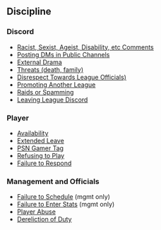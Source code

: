 ## Discipline

### Discord
- [Racist, Sexist, Ageist, Disability, etc Comments](discord.md#prejudiced)
- [Posting DMs in Public Channels](discord.md#post-dms-in-public)
- [External Drama](discord.md#external-drama)
- [Threats (death, family)](discord.md#threats)
- [Disrespect Towards League Officials)](discord.md#disrespect)
- [Promoting Another League](discord.md#promoting-another-league)
- [Raids or Spamming](discord.md#raids-or-spamming)
- [Leaving League Discord](discord.md#leaving-discord)

### Player
- [Availability](player.md#availability)
- [Extended Leave](player.md#extended-leave)
- [PSN Gamer Tag](player.md#psn-gamer-tag)
- [Refusing to Play](player.md#refusing-to-play)
- [Failure to Respond](player.md#failure-to-respond)

### Management and Officials
- [Failure to Schedule](management-and-officials.md#failure-to-schedule) (mgmt only)
- [Failure to Enter Stats](management-and-officials.md#failure-to-enter-stats) (mgmt only)
- [Player Abuse](management-and-officials.md#player-abuse)
- [Dereliction of Duty](management-and-officials.md#dereliction-of-duty)
